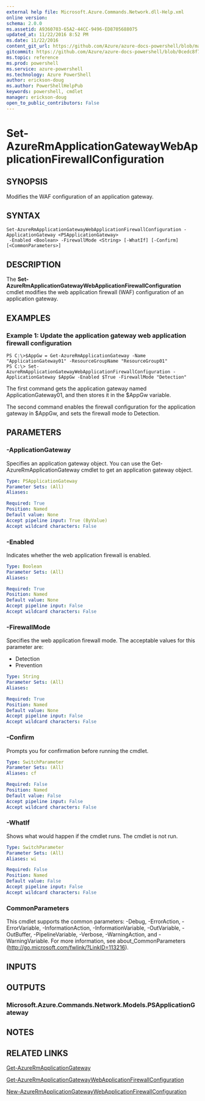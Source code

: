 ```yaml
---
external help file: Microsoft.Azure.Commands.Network.dll-Help.xml
online version: 
schema: 2.0.0
ms.assetid: A9360703-65A2-44CC-9496-ED8705688075
updated_at: 11/22/2016 8:52 PM
ms.date: 11/22/2016
content_git_url: https://github.com/Azure/azure-docs-powershell/blob/master/azureps-cmdlets-docs/ResourceManager/AzureRM.Network/v3.0.0/Set-AzureRmApplicationGatewayWebApplicationFirewallConfiguration.md
gitcommit: https://github.com/Azure/azure-docs-powershell/blob/0cedc8f73bc96cf5ac4c69144e17b3de601fd3cc/azureps-cmdlets-docs/ResourceManager/AzureRM.Network/v3.0.0/Set-AzureRmApplicationGatewayWebApplicationFirewallConfiguration.md
ms.topic: reference
ms.prod: powershell
ms.service: azure-powershell
ms.technology: Azure PowerShell
author: erickson-doug
ms.author: PowerShellHelpPub
keywords: powershell, cmdlet
manager: erickson-doug
open_to_public_contributors: False
---
```


# Set-AzureRmApplicationGatewayWebApplicationFirewallConfiguration

## SYNOPSIS
Modifies the WAF configuration of an application gateway.

## SYNTAX

```
Set-AzureRmApplicationGatewayWebApplicationFirewallConfiguration -ApplicationGateway <PSApplicationGateway>
 -Enabled <Boolean> -FirewallMode <String> [-WhatIf] [-Confirm] [<CommonParameters>]
```

## DESCRIPTION
The **Set-AzureRmApplicationGatewayWebApplicationFirewallConfiguration** cmdlet modifies the web application firewall (WAF) configuration of an application gateway.

## EXAMPLES

### Example 1: Update the application gateway web application firewall configuration
```
PS C:\>$AppGw = Get-AzureRmApplicationGateway -Name "ApplicationGateway01" -ResourceGroupName "ResourceGroup01"
PS C:\> Set-AzureRmApplicationGatewayWebApplicationFirewallConfiguration -ApplicationGateway $AppGw -Enabled $True -FirewallMode "Detection"
```

The first command gets the application gateway named ApplicationGateway01, and then stores it in the $AppGw variable.

The second command enables the firewall configuration for the application gateway in $AppGw, and sets the firewall mode to Detection.

## PARAMETERS

### -ApplicationGateway
Specifies an application gateway object.
You can use the Get-AzureRmApplicationGateway cmdlet to get an application gateway object.

```yaml
Type: PSApplicationGateway
Parameter Sets: (All)
Aliases: 

Required: True
Position: Named
Default value: None
Accept pipeline input: True (ByValue)
Accept wildcard characters: False
```

### -Enabled
Indicates whether the web application firewall is enabled.

```yaml
Type: Boolean
Parameter Sets: (All)
Aliases: 

Required: True
Position: Named
Default value: None
Accept pipeline input: False
Accept wildcard characters: False
```

### -FirewallMode
Specifies the web application firewall mode.
The acceptable values for this parameter are:

- Detection
- Prevention

```yaml
Type: String
Parameter Sets: (All)
Aliases: 

Required: True
Position: Named
Default value: None
Accept pipeline input: False
Accept wildcard characters: False
```

### -Confirm
Prompts you for confirmation before running the cmdlet.

```yaml
Type: SwitchParameter
Parameter Sets: (All)
Aliases: cf

Required: False
Position: Named
Default value: False
Accept pipeline input: False
Accept wildcard characters: False
```

### -WhatIf
Shows what would happen if the cmdlet runs.
The cmdlet is not run.

```yaml
Type: SwitchParameter
Parameter Sets: (All)
Aliases: wi

Required: False
Position: Named
Default value: False
Accept pipeline input: False
Accept wildcard characters: False
```

### CommonParameters
This cmdlet supports the common parameters: -Debug, -ErrorAction, -ErrorVariable, -InformationAction, -InformationVariable, -OutVariable, -OutBuffer, -PipelineVariable, -Verbose, -WarningAction, and -WarningVariable. For more information, see about_CommonParameters (http://go.microsoft.com/fwlink/?LinkID=113216).

## INPUTS

## OUTPUTS

### Microsoft.Azure.Commands.Network.Models.PSApplicationGateway

## NOTES

## RELATED LINKS

[Get-AzureRmApplicationGateway](xref:ResourceManager/AzureRM.Network/v3.0.0/Get-AzureRmApplicationGateway.md)

[Get-AzureRmApplicationGatewayWebApplicationFirewallConfiguration](xref:ResourceManager/AzureRM.Network/v3.0.0/Get-AzureRmApplicationGatewayWebApplicationFirewallConfiguration.md)

[New-AzureRmApplicationGatewayWebApplicationFirewallConfiguration](xref:ResourceManager/AzureRM.Network/v3.0.0/New-AzureRmApplicationGatewayWebApplicationFirewallConfiguration.md)


